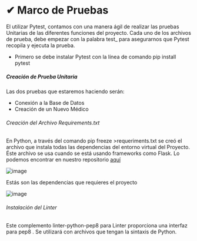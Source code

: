 # ✔ Marco de Pruebas

El utilizar Pytest, contamos con una manera ágil de realizar las pruebas Unitarias de las diferentes funciones del proyecto. Cada uno de los archivos de prueba, debe empezar con la palabra test_ para asegurarnos que Pytest recopila y ejecuta la prueba.

- Primero se debe instalar Pytest con la línea de comando pip install pytest

##### Creación de Prueba Unitaria
        
Las dos pruebas que estaremos haciendo serán:

- Conexión a la Base de Datos
- Creación de un Nuevo Médico

###### Creación del Archivo Requirements.txt

En Python, a través del comando pip freeze >requeriments.txt se creó el archivo que instala todas las dependencias del entorno virtual del Proyecto. Éste archivo se usa cuando se está usando frameworks como Flask. Lo podemos encontrar en nuestro repositorio [aquí](https://github.com/dalkisbustos/Proyecto_Final/blob/main/src/requirements.txt)

![image](https://user-images.githubusercontent.com/116747654/203413591-259f52d9-5ddd-4297-9580-67de9dbcd6a7.png)

Estás son las dependencias que requieres el proyecto

![image](https://user-images.githubusercontent.com/116747654/203444372-b99c921a-c774-429c-8e28-034981bf2200.png)



###### Instalación del Linter 

Este complemento linter-python-pep8 para Linter proporciona una interfaz para pep8 . Se utilizará con archivos que tengan la sintaxis de Python.
